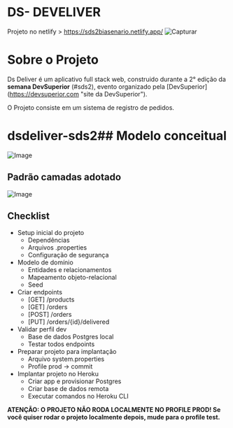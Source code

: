 
# DS- DEVELIVER

Projeto  no netlify  > https://sds2biasenario.netlify.app/
![Capturar](https://user-images.githubusercontent.com/50750452/104138670-6b8b1e80-5384-11eb-9cc5-dcb61b1f7455.JPG)


# Sobre o Projeto 


Ds Deliver é um aplicativo full stack web, construido durante a 2° edição da **semana DevSuperior** (#sds2), evento organizado pela [DevSuperior]
(https://devsuperior.com "site da DevSuperior"). 

O Projeto consiste em um sistema de registro de pedidos.  

# dsdeliver-sds2## Modelo conceitual
![Image](https://raw.githubusercontent.com/devsuperior/sds2/master/assets/modelo-conceitual.png "Modelo conceitual")

## Padrão camadas adotado

![Image](https://raw.githubusercontent.com/devsuperior/sds2/master/assets/camadas.png "Padrão camadas")

## Checklist

- Setup inicial do projeto
  - Dependências
  - Arquivos .properties
  - Configuração de segurança
- Modelo de domínio
  - Entidades e relacionamentos
  - Mapeamento objeto-relacional
  - Seed
- Criar endpoints
  - [GET] /products
  - [GET] /orders
  - [POST] /orders
  - [PUT] /orders/{id}/delivered
- Validar perfil dev
  - Base de dados Postgres local
  - Testar todos endpoints
- Preparar projeto para implantação
  - Arquivo system.properties
  - Profile prod -> commit
- Implantar projeto no Heroku
  - Criar app e provisionar Postgres
  - Criar base de dados remota
  - Executar comandos no Heroku CLI

**ATENÇÃO: O PROJETO NÃO RODA LOCALMENTE NO PROFILE PROD! Se você quiser rodar o projeto localmente depois, mude para o profile test.**
